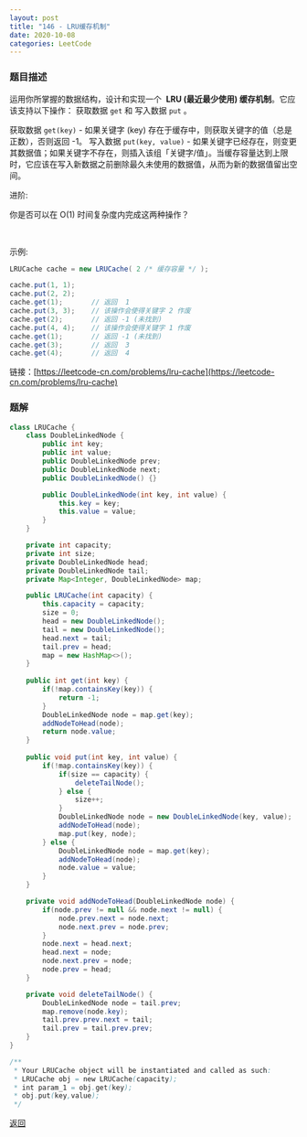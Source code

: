 ```yaml
---
layout: post
title: "146 - LRU缓存机制"
date: 2020-10-08
categories: LeetCode
---
```



### **题目描述**
运用你所掌握的数据结构，设计和实现一个  **LRU (最近最少使用) 缓存机制**。它应该支持以下操作： 获取数据 `get` 和 写入数据 `put` 。

获取数据 `get(key)` - 如果关键字 (key) 存在于缓存中，则获取关键字的值（总是正数），否则返回 -1。
写入数据 `put(key, value)` - 如果关键字已经存在，则变更其数据值；如果关键字不存在，则插入该组「关键字/值」。当缓存容量达到上限时，它应该在写入新数据之前删除最久未使用的数据值，从而为新的数据值留出空间。


进阶:

你是否可以在 O(1) 时间复杂度内完成这两种操作？

 

示例:
``` java
LRUCache cache = new LRUCache( 2 /* 缓存容量 */ );

cache.put(1, 1);
cache.put(2, 2);
cache.get(1);       // 返回  1
cache.put(3, 3);    // 该操作会使得关键字 2 作废
cache.get(2);       // 返回 -1 (未找到)
cache.put(4, 4);    // 该操作会使得关键字 1 作废
cache.get(1);       // 返回 -1 (未找到)
cache.get(3);       // 返回  3
cache.get(4);       // 返回  4
```

链接：[https://leetcode-cn.com/problems/lru-cache](https://leetcode-cn.com/problems/lru-cache)


### **题解**
``` java
class LRUCache {
    class DoubleLinkedNode {
        public int key;
        public int value;
        public DoubleLinkedNode prev;
        public DoubleLinkedNode next;
        public DoubleLinkedNode() {}

        public DoubleLinkedNode(int key, int value) {
            this.key = key;
            this.value = value;
        }
    }

    private int capacity;
    private int size;
    private DoubleLinkedNode head;
    private DoubleLinkedNode tail;
    private Map<Integer, DoubleLinkedNode> map;

    public LRUCache(int capacity) {
        this.capacity = capacity;
        size = 0;
        head = new DoubleLinkedNode();
        tail = new DoubleLinkedNode();
        head.next = tail;
        tail.prev = head;
        map = new HashMap<>();
    }
    
    public int get(int key) {
        if(!map.containsKey(key)) {
            return -1;
        }
        DoubleLinkedNode node = map.get(key);
        addNodeToHead(node);
        return node.value;
    }
    
    public void put(int key, int value) {
        if(!map.containsKey(key)) {
            if(size == capacity) {
                deleteTailNode();
            } else {
                size++;
            }
            DoubleLinkedNode node = new DoubleLinkedNode(key, value);       
            addNodeToHead(node);  
            map.put(key, node);
        } else {
            DoubleLinkedNode node = map.get(key);
            addNodeToHead(node);
            node.value = value;
        }
    }

    private void addNodeToHead(DoubleLinkedNode node) {
        if(node.prev != null && node.next != null) {
            node.prev.next = node.next;
            node.next.prev = node.prev;
        }
        node.next = head.next;
        head.next = node;
        node.next.prev = node;
        node.prev = head;
    }

    private void deleteTailNode() {
        DoubleLinkedNode node = tail.prev;
        map.remove(node.key);
        tail.prev.prev.next = tail;
        tail.prev = tail.prev.prev;
    }
}

/**
 * Your LRUCache object will be instantiated and called as such:
 * LRUCache obj = new LRUCache(capacity);
 * int param_1 = obj.get(key);
 * obj.put(key,value);
 */
```


[返回](https://maxwell-blog.cn/leetcode/2020/10/08/leetcode.html)